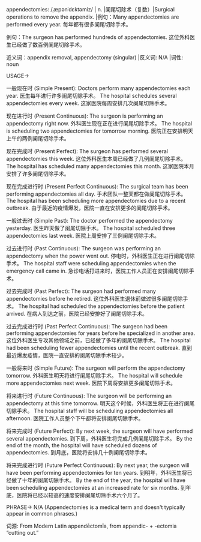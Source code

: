 appendectomies: /ˌæpənˈdɛktəmiz/ | n. |阑尾切除术（复数）|Surgical operations to remove the appendix. |例句：Many appendectomies are performed every year. 每年都有很多阑尾切除手术。

例句：The surgeon has performed hundreds of appendectomies.  这位外科医生已经做了数百例阑尾切除手术。

近义词：appendix removal, appendectomy (singular) |反义词: N/A |词性: noun


USAGE->

一般现在时 (Simple Present):
Doctors perform many appendectomies each year. 医生每年进行许多阑尾切除手术。
The hospital schedules several appendectomies every week. 这家医院每周安排几次阑尾切除手术。

现在进行时 (Present Continuous):
The surgeon is performing an appendectomy right now. 外科医生现在正在进行阑尾切除手术。
The hospital is scheduling two appendectomies for tomorrow morning. 医院正在安排明天上午的两例阑尾切除手术。

现在完成时 (Present Perfect):
The surgeon has performed several appendectomies this week.  这位外科医生本周已经做了几例阑尾切除手术。
The hospital has scheduled many appendectomies this month. 这家医院本月安排了许多阑尾切除手术。

现在完成进行时 (Present Perfect Continuous):
The surgical team has been performing appendectomies all day. 手术团队一整天都在做阑尾切除手术。
The hospital has been scheduling more appendectomies due to a recent outbreak. 由于最近的疫情爆发，医院一直在安排更多的阑尾切除手术。


一般过去时 (Simple Past):
The doctor performed the appendectomy yesterday. 医生昨天做了阑尾切除手术。
The hospital scheduled three appendectomies last week. 医院上周安排了三例阑尾切除手术。

过去进行时 (Past Continuous):
The surgeon was performing an appendectomy when the power went out.  停电时，外科医生正在进行阑尾切除手术。
The hospital staff were scheduling appendectomies when the emergency call came in.  急诊电话打进来时，医院工作人员正在安排阑尾切除手术。


过去完成时 (Past Perfect):
The surgeon had performed many appendectomies before he retired.  这位外科医生退休前做过很多阑尾切除手术。
The hospital had scheduled the appendectomies before the patient arrived. 在病人到达之前，医院已经安排好了阑尾切除手术。


过去完成进行时 (Past Perfect Continuous):
The surgeon had been performing appendectomies for years before he specialized in another area.  这位外科医生专攻其他领域之前，已经做了多年的阑尾切除手术。
The hospital had been scheduling fewer appendectomies until the recent outbreak. 直到最近爆发疫情，医院一直安排的阑尾切除手术较少。


一般将来时 (Simple Future):
The surgeon will perform the appendectomy tomorrow.  外科医生明天将进行阑尾切除手术。
The hospital will schedule more appendectomies next week.  医院下周将安排更多阑尾切除手术。


将来进行时 (Future Continuous):
The surgeon will be performing an appendectomy at this time tomorrow.  明天这个时候，外科医生将正在进行阑尾切除手术。
The hospital staff will be scheduling appendectomies all afternoon.  医院工作人员整个下午都将安排阑尾切除手术。


将来完成时 (Future Perfect):
By next week, the surgeon will have performed several appendectomies.  到下周，外科医生将完成几例阑尾切除手术。
By the end of the month, the hospital will have scheduled dozens of appendectomies.  到月底，医院将安排几十例阑尾切除手术。


将来完成进行时 (Future Perfect Continuous):
By next year, the surgeon will have been performing appendectomies for ten years.  到明年，外科医生将已经做了十年的阑尾切除手术。
By the end of the year, the hospital will have been scheduling appendectomies at an increased rate for six months. 到年底，医院将已经以较高的速度安排阑尾切除手术六个月了。



PHRASE->
N/A  (Appendectomies is a medical term and doesn't typically appear in common phrases.)

词源: From Modern Latin appendēctomīa, from appendic- + -ectomia “cutting out.”
